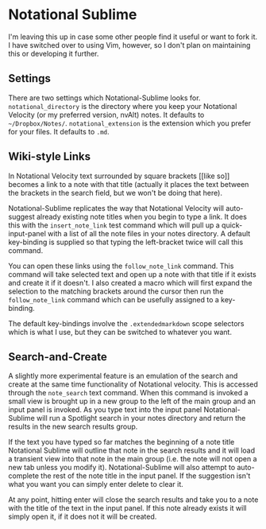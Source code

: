 
# Notational Sublime #

I'm leaving this up in case some other people find it useful or want to fork it. I have switched over to using Vim, however, so I don't plan on maintaining this or developing it further.


## Settings ##

There are two settings which Notational-Sublime looks for. `notational_directory` is the directory where you keep your Notational Velocity (or my preferred version, nvAlt) notes. It defaults to `~/Dropbox/Notes/`. `notational_extension` is the extension which you prefer for your files. It defaults to `.md`.

## Wiki-style Links ##

In Notational Velocity text surrounded by square brackets [[like so]] becomes a link to a note with that title (actually it places the text between the brackets in the search field, but we won't be doing that here).

Notational-Sublime replicates the way that Notational Velocity will auto-suggest already existing note titles when you begin to type a link. It does this with the `insert_note_link` test command which will pull up a quick-input-panel with a list of all the note files in your notes directory. A default key-binding is supplied so that typing the left-bracket twice will call this command.

You can open these links using the `follow_note_link` command. This command will take selected text and open up a note with that title if it exists and create it if it doesn't. I also created a macro which will first expand the selection to the matching brackets around the cursor then run the `follow_note_link` command which can be usefully assigned to a key-binding.

The default key-bindings involve the `.extendedmarkdown` scope selectors which is what I use, but they can be switched to whatever you want.

## Search-and-Create ##

A slightly more experimental feature is an emulation of the search and create at the same time functionality of Notational velocity. This is accessed through the `note_search` text command. When this command is invoked a small view is brought up in a new group to the left of the main group and an input panel is invoked. As you type text into the input panel Notational-Sublime will run a Spotlight search in your notes directory and return the results in the new search results group.

If the text you have typed so far matches the beginning of a note title Notational Sublime will outline that note in the search results and it will load a transient view into that note in the main group (i.e. the note will not open a new tab unless you modify it). Notational-Sublime will also attempt to auto-complete the rest of the note title in the input panel. If the suggestion isn't what you want you can simply enter delete to clear it.

At any point, hitting enter will close the search results and take you to a note with the title of the text in the input panel. If this note already exists it will simply open it, if it does not it will be created.


